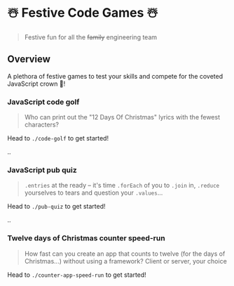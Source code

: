 # ☃️ Festive Code Games ☃️

> Festive fun for all the ~~family~~ engineering team

## Overview

A plethora of festive games to test your skills and compete for the coveted JavaScript crown 👑!

### JavaScript code golf

> Who can print out the "12 Days Of Christmas" lyrics with the fewest characters?

Head to `./code-golf` to get started!

..

### JavaScript pub quiz

> `.entries` at the ready – it's time `.forEach` of you to `.join` in, `.reduce` yourselves to tears and question your `.values`...

Head to `./pub-quiz` to get started!

..

### Twelve days of Christmas counter speed-run

> How fast can you create an app that counts to twelve (for the days of Christmas...) without using a framework? Client or server, your choice

Head to `./counter-app-speed-run` to get started!

